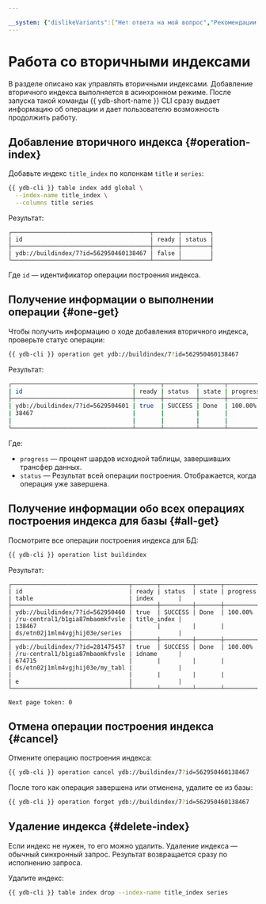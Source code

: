```yaml
---

__system: {"dislikeVariants":["Нет ответа на мой вопрос","Рекомендации не помогли","Содержание не соответствует заголовку","Другое"]}
---
```

# Работа со вторичными индексами

В разделе описано как управлять вторичными индексами. Добавление вторичного индекса выполняется в асинхронном режиме. После запуска такой команды {{ ydb-short-name }} CLI сразу выдает информацию об операции и дает пользователю возможность продолжить работу.

## Добавление вторичного индекса {#operation-index}

Добавьте индекс `title_index` по колонкам `title` и `series`:

```bash
{{ ydb-cli }} table index add global \
  --index-name title_index \
  --columns title series
```

Результат:

```text
┌───────────────────────────────────────┬───────┬────────┐
| id                                    | ready | status |
├───────────────────────────────────────┼───────┼────────┤
| ydb://buildindex/7?id=562950460138467 | false |        |
└───────────────────────────────────────┴───────┴────────┘
```

Где `id` — идентификатор операции построения индекса.

## Получение информации о выполнении операции {#one-get}

Чтобы получить информацию о ходе добавления вторичного индекса, проверьте статус операции:

```bash
{{ ydb-cli }} operation get ydb://buildindex/7?id=562950460138467
```

Результат:

```bash
┌──────────────────────────────────┬───────┬─────────┬───────┬──────────┬────────────────────────────────┬─────────────┐
| id                               | ready | status  | state | progress | table                          | index       |
├──────────────────────────────────┼───────┼─────────┼───────┼──────────┼────────────────────────────────┼─────────────┤
| ydb://buildindex/7?id=5629504601 | true  | SUCCESS | Done  | 100.00%  | /ru-central1/b1gia87mbaomkfvsl | title_index |
| 38467                            |       |         |       |          | eds/etn02j1mlm4vgjhij03e/serie |             |
|                                  |       |         |       |          | s                              |             |
└──────────────────────────────────┴───────┴─────────┴───────┴──────────┴────────────────────────────────┴─────────────┘
```

Где:

* `progress` — процент шардов исходной таблицы, завершивших трансфер данных.
* `status` — Результат всей операции построения. Отображается, когда операция уже завершена.

## Получение информации обо всех операциях построения индекса для базы {#all-get}

Посмотрите все операции построения индекса для БД:

```bash
{{ ydb-cli }} operation list buildindex
```

Результат:

```text
┌─────────────────────────────────┬───────┬─────────┬───────┬──────────┬─────────────────────────────────┬─────────────┐
| id                              | ready | status  | state | progress | table                           | index       |
├─────────────────────────────────┼───────┼─────────┼───────┼──────────┼─────────────────────────────────┼─────────────┤
| ydb://buildindex/7?id=562950460 | true  | SUCCESS | Done  | 100.00%  | /ru-central1/b1gia87mbaomkfvsle | title_index |
| 138467                          |       |         |       |          | ds/etn02j1mlm4vgjhij03e/series  |             |
├─────────────────────────────────┼───────┼─────────┼───────┼──────────┼─────────────────────────────────┼─────────────┤
| ydb://buildindex/7?id=281475457 | true  | SUCCESS | Done  | 100.00%  | /ru-central1/b1gia87mbaomkfvsle | idname      |
| 674715                          |       |         |       |          | ds/etn02j1mlm4vgjhij03e/my_tabl |             |
|                                 |       |         |       |          | e                               |             |
└─────────────────────────────────┴───────┴─────────┴───────┴──────────┴─────────────────────────────────┴─────────────┘

Next page token: 0
```

## Отмена операции построения индекса {#cancel}

Отмените операцию построения индекса:

```bash
{{ ydb-cli }} operation cancel ydb://buildindex/7?id=562950460138467
```

После того как операция завершена или отменена, удалите ее из базы:

```bash
{{ ydb-cli }} operation forget ydb://buildindex/7?id=562950460138467
```

## Удаление индекса {#delete-index}

Если индекс не нужен, то его можно удалить. Удаление индекса — обычный синхронный запрос. Результат возвращается сразу по исполнению запроса.

Удалите индекс:

```bash
{{ ydb-cli }} table index drop --index-name title_index series
```
